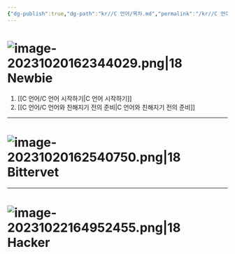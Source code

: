 ```yaml
---
{"dg-publish":true,"dg-path":"kr//C 언어/목차.md","permalink":"/kr//C 언어/목차/"}
---
```



# ![image-20231020162344029.png|18](/img/user/data/icon/%EB%AA%A9%EC%B0%A8/image-20231020162344029.png) Newbie


1. [[C 언어/C 언어 시작하기\|C 언어 시작하기]]
2. [[C 언어/C 언어와 친해지기 전의 준비\|C 언어와 친해지기 전의 준비]]


---------
# ![image-20231020162540750.png|18](/img/user/data/icon/%EB%AA%A9%EC%B0%A8/image-20231020162540750.png) Bittervet

------
# ![image-20231022164952455.png|18](/img/user/C%20%EC%96%B8%EC%96%B4/assets/%EB%AA%A9%EC%B0%A8/image-20231022164952455.png) Hacker




